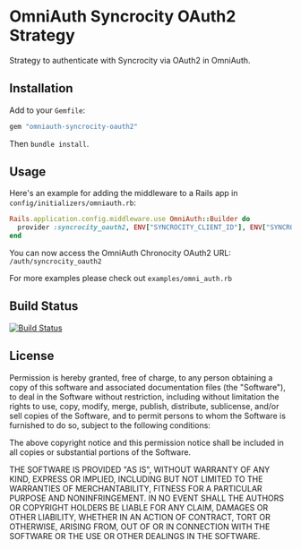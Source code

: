 # OmniAuth Syncrocity OAuth2 Strategy

Strategy to authenticate with Syncrocity via OAuth2 in OmniAuth.

## Installation

Add to your `Gemfile`:

```ruby
gem "omniauth-syncrocity-oauth2"
```

Then `bundle install`.

## Usage

Here's an example for adding the middleware to a Rails app in `config/initializers/omniauth.rb`:

```ruby
Rails.application.config.middleware.use OmniAuth::Builder do
  provider :syncrocity_oauth2, ENV["SYNCROCITY_CLIENT_ID"], ENV["SYNCROCITY_CLIENT_SECRET"]
end
```

You can now access the OmniAuth Chronocity OAuth2 URL: `/auth/syncrocity_oauth2`

For more examples please check out `examples/omni_auth.rb`

## Build Status
[![Build Status](https://travis-ci.org/zquestz/omniauth-syncrocity-oauth2.png)](https://travis-ci.org/zquestz/omniauth-syncrocity-oauth2)


## License

Permission is hereby granted, free of charge, to any person obtaining a copy of this software and associated documentation files (the "Software"), to deal in the Software without restriction, including without limitation the rights to use, copy, modify, merge, publish, distribute, sublicense, and/or sell copies of the Software, and to permit persons to whom the Software is furnished to do so, subject to the following conditions:

The above copyright notice and this permission notice shall be included in all copies or substantial portions of the Software.

THE SOFTWARE IS PROVIDED "AS IS", WITHOUT WARRANTY OF ANY KIND, EXPRESS OR IMPLIED, INCLUDING BUT NOT LIMITED TO THE WARRANTIES OF MERCHANTABILITY, FITNESS FOR A PARTICULAR PURPOSE AND NONINFRINGEMENT. IN NO EVENT SHALL THE AUTHORS OR COPYRIGHT HOLDERS BE LIABLE FOR ANY CLAIM, DAMAGES OR OTHER LIABILITY, WHETHER IN AN ACTION OF CONTRACT, TORT OR OTHERWISE, ARISING FROM, OUT OF OR IN CONNECTION WITH THE SOFTWARE OR THE USE OR OTHER DEALINGS IN THE SOFTWARE.
